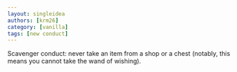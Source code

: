 ```yaml
---
layout: singleidea
authors: [krm26]
category: [vanilla]
tags: [new conduct]
---
```

Scavenger conduct: never take an item from a shop or a chest (notably, this
means you cannot take the wand of wishing).

